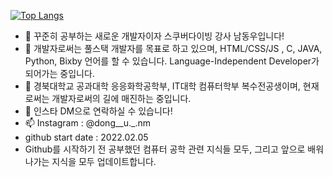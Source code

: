 [![Top Langs](https://github-readme-stats.vercel.app/api/top-langs/?username=WhalesBob&layout=compact)](https://github.com/anuraghazra/github-readme-stats)

- 👋 꾸준히 공부하는 새로운 개발자이자 스쿠버다이빙 강사 남동우입니다!
- 👀 개발자로써는 풀스택 개발자를 목표로 하고 있으며, HTML/CSS/JS , C, JAVA, Python, Bixby 언어를 할 수 있습니다. Language-Independent Developer가 되어가는 중입니다.
- 🌱 경북대학교 공과대학 응응화학공학부, IT대학 컴퓨터학부 복수전공생이며, 현재로써는 개발자로써의 길에 매진하는 중입니다.
- 💞️ 인스타 DM으로 연락하실 수 있습니다!
- 📫 Instagram : @dong__u._.nm
- github start date : 2022.02.05
- Github를 시작하기 전 공부했던 컴퓨터 공학 관련 지식들 모두, 그리고 앞으로 배워나가는 지식을 모두 업데이트합니다. 

<!---
WhalesBob/WhalesBob is a ✨ special ✨ repository because its `README.md` (this file) appears on your GitHub profile.
You can click the Preview link to take a look at your changes.
--->
